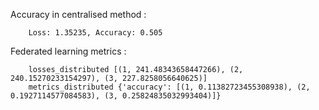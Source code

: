 Accuracy in centralised method : 

        Loss: 1.35235, Accuracy: 0.505

Federated learning metrics : 

        losses_distributed [(1, 241.48343658447266), (2, 240.15270233154297), (3, 227.8258056640625)]
        metrics_distributed {'accuracy': [(1, 0.11382723455308938), (2, 0.1927114577084583), (3, 0.25824835032993404)]}